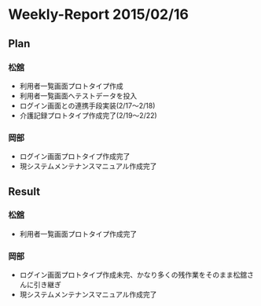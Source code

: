 # Weekly-Report 2015/02/16

## Plan

### 松舘

* 利用者一覧画面プロトタイプ作成
* 利用者一覧画面へテストデータを投入
* ログイン画面との連携手段実装(2/17〜2/18)
* 介護記録プロトタイプ作成完了(2/19〜2/22)

### 岡部

* ログイン画面プロトタイプ作成完了
* 現システムメンテナンスマニュアル作成完了

## Result

### 松舘

* 利用者一覧画面プロトタイプ作成完了

### 岡部

* ログイン画面プロトタイプ作成未完、かなり多くの残作業をそのまま松舘さんに引き継ぎ
* 現システムメンテナンスマニュアル作成完了
